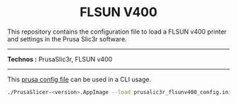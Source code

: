<h1 align="center">FLSUN V400</h1>

This repository contains the configuration file to load a FLSUN v400 printer and settings in the Prusa Slic3r software.

___

**Technos :** PrusaSlic3r, FLSUN v400

___

This [prusa config file](prusaslic3r_flsunv400_config.ini) can be used in a CLI usage.

```bash
./PrusaSlicer-<version>.AppImage --load prusalic3r_flsunv400_config.ini -g path/to/your/file.stl
```